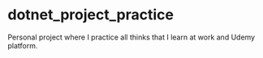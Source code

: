 # dotnet_project_practice
Personal project where I practice all thinks that I learn at work and Udemy platform.
